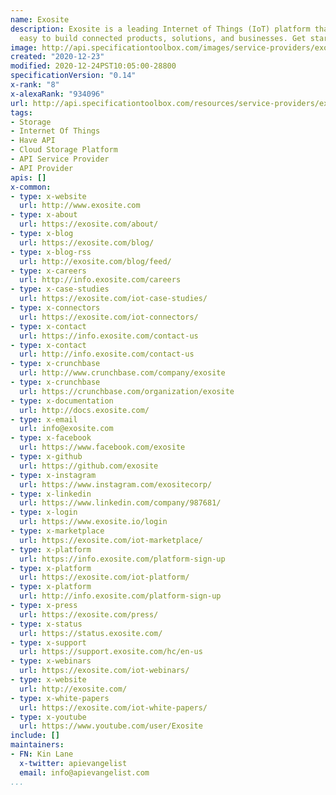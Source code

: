 ```yaml
---
name: Exosite
description: Exosite is a leading Internet of Things (IoT) platform that makes it
  easy to build connected products, solutions, and businesses. Get started for free.
image: http://api.specificationtoolbox.com/images/service-providers/exosite.jpg
created: "2020-12-23"
modified: 2020-12-24PST10:05:00-28800
specificationVersion: "0.14"
x-rank: "8"
x-alexaRank: "934096"
url: http://api.specificationtoolbox.com/resources/service-providers/exosite/
tags:
- Storage
- Internet Of Things
- Have API
- Cloud Storage Platform
- API Service Provider
- API Provider
apis: []
x-common:
- type: x-website
  url: http://www.exosite.com
- type: x-about
  url: https://exosite.com/about/
- type: x-blog
  url: https://exosite.com/blog/
- type: x-blog-rss
  url: http://exosite.com/blog/feed/
- type: x-careers
  url: http://info.exosite.com/careers
- type: x-case-studies
  url: https://exosite.com/iot-case-studies/
- type: x-connectors
  url: https://exosite.com/iot-connectors/
- type: x-contact
  url: https://info.exosite.com/contact-us
- type: x-contact
  url: http://info.exosite.com/contact-us
- type: x-crunchbase
  url: http://www.crunchbase.com/company/exosite
- type: x-crunchbase
  url: https://crunchbase.com/organization/exosite
- type: x-documentation
  url: http://docs.exosite.com/
- type: x-email
  url: info@exosite.com
- type: x-facebook
  url: https://www.facebook.com/exosite
- type: x-github
  url: https://github.com/exosite
- type: x-instagram
  url: https://www.instagram.com/exositecorp/
- type: x-linkedin
  url: https://www.linkedin.com/company/987681/
- type: x-login
  url: https://www.exosite.io/login
- type: x-marketplace
  url: https://exosite.com/iot-marketplace/
- type: x-platform
  url: https://info.exosite.com/platform-sign-up
- type: x-platform
  url: https://exosite.com/iot-platform/
- type: x-platform
  url: http://info.exosite.com/platform-sign-up
- type: x-press
  url: https://exosite.com/press/
- type: x-status
  url: https://status.exosite.com/
- type: x-support
  url: https://support.exosite.com/hc/en-us
- type: x-webinars
  url: https://exosite.com/iot-webinars/
- type: x-website
  url: http://exosite.com/
- type: x-white-papers
  url: https://exosite.com/iot-white-papers/
- type: x-youtube
  url: https://www.youtube.com/user/Exosite
include: []
maintainers:
- FN: Kin Lane
  x-twitter: apievangelist
  email: info@apievangelist.com
...
```

